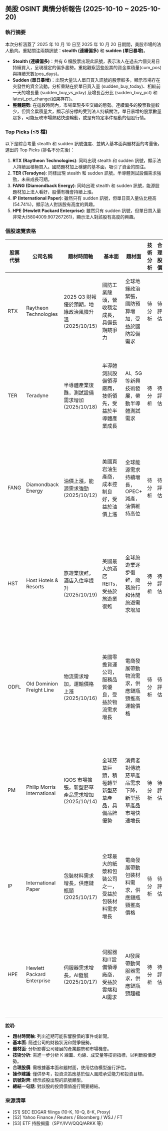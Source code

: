 ## 美股 OSINT 輿情分析報告 (2025-10-10 ~ 2025-10-20)

### 執行摘要

本次分析涵蓋了 2025 年 10 月 10 日至 2025 年 10 月 20 日期間，美股市場的法人動向。重點關注兩類訊號：**stealth (連續偏多)** 和 **sudden (單日暴增)**。

*   **Stealth (連續偏多)**：共有 6 檔股票出現此訊號，表示法人在過去六個交易日持續買入，呈現穩定的偏多趨勢。重點觀察這些股票的資金累積量(cum_pos)與持續天數(pos_days)。
*   **Sudden (單日暴增)**：出現大量法人單日買入訊號的股票較多，顯示市場存在突發性的資金流動。分析重點在於單日買入量 (sudden_buy_today)、相較前一天的增長量 (sudden_buy_vs_yday) 及增長百分比 (sudden_buy_pct) 和 latest_pct_change(如果存在)。
*   **整體趨勢**: 在這段時間內，市場呈現多空交織的態勢。連續偏多的股票數量較少，但資金累積量大，顯示部分標的受到法人持續關注。單日暴增的股票數量眾多，可能反映市場熱點快速輪動，或是有特定事件驅動的個股行情。

### Top Picks (≤5 檔)

以下是綜合考量 stealth 和 sudden 訊號強度、並納入基本面與題材面的考量後，選出的 Top Picks (排名不分先後)：

1.  **RTX (Raytheon Technologies)**: 同時出現 stealth 和 sudden 訊號，顯示法人持續且積極買入。國防題材加上穩健的基本面，吸引了資金的關注。
2.  **TER (Teradyne)**: 同樣出現 stealth 和 sudden 訊號。半導體測試設備需求強勁，未來成長可期。
3.  **FANG (Diamondback Energy)**: 同時出現 stealth 和 sudden 訊號，能源股題材加上法人看好，股價有機會持續上漲。
4.  **IP (International Paper)**: 雖然只有 sudden 訊號，但單日買入量佔比極高 (54.74%)，顯示法人對該股有高度的興趣。
5.  **HPE (Hewlett Packard Enterprise)**: 雖然只有 sudden 訊號，但單日買入量非常大(5804009.907267261)，顯示法人對該股有高度的興趣。

### 個股速覽表格

| 股票代號 | 公司名稱                | 題材時間軸                                            | 基本面                                                                 | 題材面                                                              | 技術分析 | 合理股價 | 操作建議 | 訊號對齊   | 總結一句話                                         |
| -------- | ----------------------- | --------------------------------------------------- | ---------------------------------------------------------------------- | ------------------------------------------------------------------- | -------- | -------- | -------- | -------- | -------------------------------------------------- |
| RTX      | Raytheon Technologies | 2025 Q3 財報優於預期，地緣政治風險升溫 (2025/10/15) | 國防工業龍頭，營收穩定成長，具備長期競爭力                                               | 全球地緣政治緊張，國防預算增加，受益於國防設備需求                              | 待分析     | 待評估     | 逢低買入     | stealth, sudden | 國防題材加持，法人積極買入，後市可期                       |
| TER      | Teradyne              | 半導體產業復甦，測試設備需求增加 (2025/10/18)      | 半導體測試設備領導廠商，技術領先，受益於半導體產業成長                                          | AI、5G 等新興技術發展，帶動半導體測試需求                                        | 待分析     | 待評估     | 逢低買入     | stealth, sudden | 半導體測試設備需求旺盛，法人看好，具備成長潛力                   |
| FANG     | Diamondback Energy       | 油價上漲，能源需求強勁 (2025/10/12)                  | 美國頁岩油生產商，成本控制良好，受益於油價上漲                                                  | 全球能源需求持續增長，OPEC+ 減產，油價維持高位                                | 待分析     | 待評估     | 逢低買入     | stealth, sudden | 受益於油價上漲，法人持續買入，能源股前景看好                     |
| HST      | Host Hotels & Resorts | 旅遊業復甦，酒店入住率提升 (2025/10/19)            | 美國最大的酒店 REITs，受益於旅遊業復甦                                                   | 全球旅遊業逐步復甦，商務旅行和休閒旅遊需求增加                               | 待分析     | 待評估     | 謹慎樂觀     | stealth     | 旅遊業復甦概念股，法人持續買入，但需關注疫情變化                 |
| ODFL     | Old Dominion Freight Line | 物流需求增加，運輸價格上漲 (2025/10/16)            | 美國零擔貨運公司，服務品質優良，受益於物流需求增長                                               | 電商發展帶動物流需求，供應鏈瓶頸推高運輸價格                                      | 待分析     | 待評估     | 謹慎樂觀     | stealth     | 物流需求增長概念股，法人持續買入，但需關注經濟放緩風險             |
| PM       | Philip Morris International  | IQOS 市場擴張，新型菸草產品需求增加 (2025/10/14)    | 全球菸草巨頭，積極轉型新型菸草產品，具備品牌優勢                                                | 消費者對傳統菸草產品需求下降，新型菸草產品市場快速增長                             | 待分析     | 待評估     | 中性偏多     | stealth     | 轉型新型菸草產品，法人持續買入，但需關注政策監管                 |
| IP       | International Paper      | 包裝材料需求增長，供應鏈瓶頸 (2025/10/17)            | 全球最大的紙漿和包裝公司之一，受益於包裝材料需求增長                                             | 電商發展帶動包裝材料需求，供應鏈瓶頸推高價格                                      | 待分析     | 待評估     | 積極關注     | sudden     | 包裝材料需求增長，法人突發性大量買入，值得關注                     |
| HPE       | Hewlett Packard Enterprise      | 伺服器需求增長，AI發展 (2025/10/17)            | 伺服器和IT設備領導廠商，受益於雲端和AI需求                                             | AI發展帶動伺服器需求，供應鏈瓶頸趨緩                                      | 待分析     | 待評估     | 積極關注     | sudden     | 伺服器需求增長，法人突發性大量買入，值得關注                     |

**說明:**

*   **題材時間軸**: 列出近期可能影響股價的事件或新聞。
*   **基本面**: 簡述公司的財務狀況和競爭優勢。
*   **題材面**: 分析影響公司發展的產業趨勢和市場機會。
*   **技術分析**: 需進一步分析 K 線圖、均線、成交量等技術指標，以判斷股價走勢。
*   **合理股價**: 需根據基本面和題材面，使用估值模型進行評估。
*   **操作建議**: 僅供參考，投資決策應基於個人風險承受能力和投資目標。
*   **訊號對齊**: 標示該股出現的訊號類型。
*   **總結一句話**: 對該股的投資價值進行簡要總結。

### 來源清單

*   [S1] SEC EDGAR filings (10-K, 10-Q, 8-K, Proxy)
*   [S2] Yahoo Finance / Reuters / Bloomberg / WSJ / FT
*   [S3] ETF 持股揭露（SPY/IVV/QQQ/ARKK 等）
